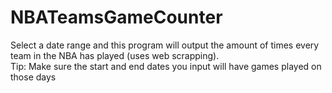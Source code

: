 # NBATeamsGameCounter
Select a date range and this program will output the amount of times every team in the NBA has played (uses web scrapping).  
Tip: Make sure the start and end dates you input will have games played on those days
